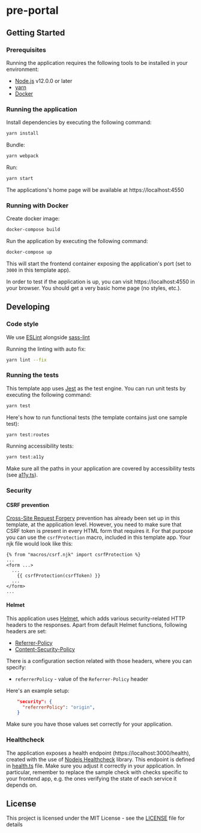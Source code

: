 # pre-portal

## Getting Started

### Prerequisites

Running the application requires the following tools to be installed in your environment:

- [Node.js](https://nodejs.org/) v12.0.0 or later
- [yarn](https://yarnpkg.com/)
- [Docker](https://www.docker.com)

### Running the application

Install dependencies by executing the following command:

```bash
yarn install
```

Bundle:

```bash
yarn webpack
```

Run:

```bash
yarn start
```

The applications's home page will be available at https://localhost:4550

### Running with Docker

Create docker image:

```bash
docker-compose build
```

Run the application by executing the following command:

```bash
docker-compose up
```

This will start the frontend container exposing the application's port
(set to `3000` in this template app).

In order to test if the application is up, you can visit https://localhost:4550 in your browser.
You should get a very basic home page (no styles, etc.).

## Developing

### Code style

We use [ESLint](https://github.com/typescript-eslint/typescript-eslint)
alongside [sass-lint](https://github.com/sasstools/sass-lint)

Running the linting with auto fix:

```bash
yarn lint --fix
```

### Running the tests

This template app uses [Jest](https://jestjs.io//) as the test engine. You can run unit tests by executing
the following command:

```bash
yarn test
```

Here's how to run functional tests (the template contains just one sample test):

```bash
yarn test:routes
```

Running accessibility tests:

```bash
yarn test:a11y
```

Make sure all the paths in your application are covered by accessibility tests (see [a11y.ts](src/test/a11y/a11y.ts)).

### Security

#### CSRF prevention

[Cross-Site Request Forgery](https://github.com/pillarjs/understanding-csrf) prevention has already been
set up in this template, at the application level. However, you need to make sure that CSRF token
is present in every HTML form that requires it. For that purpose you can use the `csrfProtection` macro,
included in this template app. Your njk file would look like this:

```
{% from "macros/csrf.njk" import csrfProtection %}
...
<form ...>
  ...
    {{ csrfProtection(csrfToken) }}
  ...
</form>
...
```

#### Helmet

This application uses [Helmet](https://helmetjs.github.io/), which adds various security-related HTTP headers
to the responses. Apart from default Helmet functions, following headers are set:

- [Referrer-Policy](https://helmetjs.github.io/docs/referrer-policy/)
- [Content-Security-Policy](https://helmetjs.github.io/docs/csp/)

There is a configuration section related with those headers, where you can specify:

- `referrerPolicy` - value of the `Referrer-Policy` header

Here's an example setup:

```json
    "security": {
      "referrerPolicy": "origin",
    }
```

Make sure you have those values set correctly for your application.

### Healthcheck

The application exposes a health endpoint (https://localhost:3000/health), created with the use of
[Nodejs Healthcheck](https://github.com/hmcts/nodejs-healthcheck) library. This endpoint is defined
in [health.ts](src/main/routes/health.ts) file. Make sure you adjust it correctly in your application.
In particular, remember to replace the sample check with checks specific to your frontend app,
e.g. the ones verifying the state of each service it depends on.

## License

This project is licensed under the MIT License - see the [LICENSE](LICENSE) file for details
